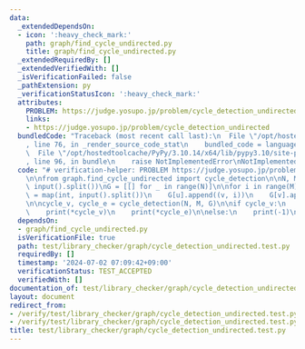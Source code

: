 ```yaml
---
data:
  _extendedDependsOn:
  - icon: ':heavy_check_mark:'
    path: graph/find_cycle_undirected.py
    title: graph/find_cycle_undirected.py
  _extendedRequiredBy: []
  _extendedVerifiedWith: []
  _isVerificationFailed: false
  _pathExtension: py
  _verificationStatusIcon: ':heavy_check_mark:'
  attributes:
    PROBLEM: https://judge.yosupo.jp/problem/cycle_detection_undirected
    links:
    - https://judge.yosupo.jp/problem/cycle_detection_undirected
  bundledCode: "Traceback (most recent call last):\n  File \"/opt/hostedtoolcache/PyPy/3.10.14/x64/lib/pypy3.10/site-packages/onlinejudge_verify/documentation/build.py\"\
    , line 76, in _render_source_code_stat\n    bundled_code = language.bundle(\n\
    \  File \"/opt/hostedtoolcache/PyPy/3.10.14/x64/lib/pypy3.10/site-packages/onlinejudge_verify/languages/python.py\"\
    , line 96, in bundle\n    raise NotImplementedError\nNotImplementedError\n"
  code: "# verification-helper: PROBLEM https://judge.yosupo.jp/problem/cycle_detection_undirected\n\
    \n\nfrom graph.find_cycle_undirected import cycle_detection\n\nN, M = map(int,\
    \ input().split())\nG = [[] for _ in range(N)]\n\nfor i in range(M):\n    u, v\
    \ = map(int, input().split())\n    G[u].append((v, i))\n    G[v].append((u, i))\n\
    \n\ncycle_v, cycle_e = cycle_detection(N, M, G)\n\nif cycle_v:\n    print(len(cycle_v))\n\
    \    print(*cycle_v)\n    print(*cycle_e)\n\nelse:\n    print(-1)\n"
  dependsOn:
  - graph/find_cycle_undirected.py
  isVerificationFile: true
  path: test/library_checker/graph/cycle_detection_undirected.test.py
  requiredBy: []
  timestamp: '2024-07-02 07:09:42+09:00'
  verificationStatus: TEST_ACCEPTED
  verifiedWith: []
documentation_of: test/library_checker/graph/cycle_detection_undirected.test.py
layout: document
redirect_from:
- /verify/test/library_checker/graph/cycle_detection_undirected.test.py
- /verify/test/library_checker/graph/cycle_detection_undirected.test.py.html
title: test/library_checker/graph/cycle_detection_undirected.test.py
---
```

